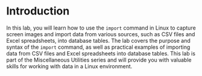 # Introduction

In this lab, you will learn how to use the `import` command in Linux to capture screen images and import data from various sources, such as CSV files and Excel spreadsheets, into database tables. The lab covers the purpose and syntax of the `import` command, as well as practical examples of importing data from CSV files and Excel spreadsheets into database tables. This lab is part of the Miscellaneous Utilities series and will provide you with valuable skills for working with data in a Linux environment.
